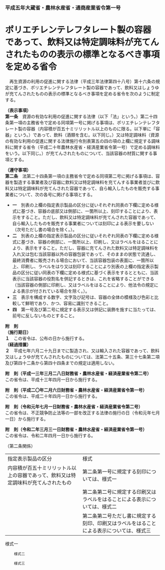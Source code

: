 ### 平成五年大蔵省・農林水産省・通商産業省令第一号  
# ポリエチレンテレフタレート製の容器であって、飲料又は特定調味料が充てんされたものの表示の標準となるべき事項を定める省令  
　再生資源の利用の促進に関する法律（平成三年法律第四十八号）第十六条の規定に基づき、ポリエチレンテレフタレート製の容器であって、飲料又はしょうゆが充てんされたものの表示の標準となるべき事項を定める省令を次のように制定する。  
  
**（表示事項）**  
**第一条**　資源の有効な利用の促進に関する法律（以下「法」という。）第二十四条第一項の主務省令で定める同項第一号に掲げる事項は、ポリエチレンテレフタレート製の容器（内容積が百五十ミリリットル以上のものに限る。以下単に「容器」という。）であって、飲料（酒類を含む。以下同じ。）又は特定調味料（資源の有効な利用の促進に関する法律施行令別表第五の四の項の上欄に規定する調味料に関する省令（平成二十年農林水産省・経済産業省令第一号）で定める調味料をいう。以下同じ。）が充てんされたものについて、当該容器の材質に関する事項とする。  
  
**（遵守事項）**  
**第二条**　法第二十四条第一項の主務省令で定める同項第二号に掲げる事項は、容器を製造する事業者及び容器に飲料又は特定調味料を充てんする事業者並びに飲料又は特定調味料が充てんされた容器であって、自ら輸入したものを販売する事業者について、次の各号に掲げる事項とする。  
* **一**　別表の上欄の指定表示製品の区分に従いそれぞれ同表の下欄に定める様式に基づき、容器の底部又は側部に、一箇所以上、刻印することにより、表示をすること。ただし、飲料又は特定調味料が充てんされた容器であって、自ら輸入したものを販売する事業者については刻印による表示を要しない（次号ただし書の場合を除く。）。  
* **二**　別表の上欄の指定表示製品の区分に従いそれぞれ同表の下欄に定める様式に基づき、容器の側部に、一箇所以上、印刷し、又はラベルをはることにより、表示をすること。ただし、容器に充てんされた飲料又は特定調味料を入れ又は包む当該容器以外の容器包装であって、そのままの状態で流通し、最終消費者に販売される場合において、当該容器包装の表面に、一箇所以上、印刷し、ラベルをはり又は刻印することにより別表の上欄の指定表示製品の区分に従い同表の下欄に定める様式に基づく表示をするとともに、当該表示に当該容器の役割名を併記するときは、これを省略することができる（当該容器の側部に印刷し、又はラベルをはることにより、他法令の規定による表示が付されている場合を除く。）。  
* **三**　表示を構成する数字、文字及び記号は、容器の全体の模様及び色彩と比較して鮮明であり、かつ、容易に識別できること。  
* **四**　第一号及び第二号に規定する表示又は併記に装飾を施すに当たっては、前号に反しないものとすること。  
  
**附　則**  
**（施行期日）**  
**１**　この省令は、公布の日から施行する。  
**（経過措置）**  
**２**　平成七年六月二十九日までに製造され、又は輸入された容器であって、飲料又はしょうゆが充てんされたものについては、法第二十五条、第三十七条第二項及び第四十二条から第四十四条までの規定は適用しない。  
  
**附　則（平成一三年三月二八日財務省・農林水産省・経済産業省令第二号）**  
この省令は、平成十三年四月一日から施行する。  
  
**附　則（平成二〇年二月六日財務省・農林水産省・経済産業省令第一号）**  
この省令は、平成二十年四月一日から施行する。  
  
**附　則（令和元年七月一日財務省・農林水産省・経済産業省令第二号）**  
この省令は、不正競争防止法等の一部を改正する法律の施行の日（令和元年七月一日）から施行する。  
  
**附　則（令和二年三月三一日財務省・農林水産省・経済産業省令第一号）**  
この省令は、令和二年四月一日から施行する。  
  
（第二条関係）  

|||  
| --- | --- |  
|指定表示製品の区分|様式|  
|内容積が百五十ミリリットル以上の容器であって、飲料又は特定調味料が充てんされたもの|第二条第一号に規定する刻印については、様式一|  
||第二条第二号に規定する印刷又はラベルをはることによる表示については、様式二|  
||第二条第二号ただし書に規定する刻印、印刷又はラベルをはることによる表示については、様式三|  
  
様式一
          
        様式二
          
        様式三
          
        